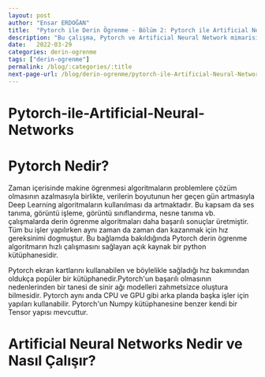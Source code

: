 ```yaml
---
layout: post
author: "Ensar ERDOĞAN"
title:  "Pytorch ile Derin Ögrenme - Bölüm 2: Pytorch ile Artificial Neural Networks"
description: "Bu çalışma, Pytorch ve Artificial Neural Network mimarisini ve uygulamasını barındırmaktadır."
date:   2022-03-29
categories: derin-ogrenme
tags: ["derin-ogrenme"]
permalink: /blog/:categories/:title
next-page-url: /blog/derin-ogrenme/pytorch-ile-Artificial-Neural-Network
---
```


# Pytorch-ile-Artificial-Neural-Networks

# Pytorch Nedir?

Zaman içerisinde makine ögrenmesi algoritmaların problemlere çözüm olmasının azalmasıyla birlikte, verilerin boyutunun her geçen gün artmasıyla 
Deep Learning algoritmaların kullanılması da artmaktadır. Bu kapsam da ses tanıma, görüntü işleme, görüntü sınıflandırma, nesne tanıma vb. çalışmalarda 
derin ögrenme algoritmaları daha başarılı sonuçlar üretmiştir. Tüm bu işler yapılırken aynı zaman da zaman dan kazanmak için hız gereksinimi dogmuştur.
Bu bağlamda bakıldığında Pytorch derin ögrenme algoritmarın hızlı çalışmasını sağlayan açık kaynak bir python kütüphanesidir.

Pytorch ekran kartlarını kullanabilen ve böylelikle sağladığı hız bakımından oldukça popüler bir kütüphanedir.Pytorch'un başarılı olmasının nedenlerinden
bir tanesi de sinir ağı modelleri zahmetsizce oluştura bilmesidir. Pytorch aynı anda CPU ve GPU gibi arka planda başka işler için yapıları kullanabilir.
Pytorch'un Numpy kütüphanesine benzer kendi bir Tensor yapısı mevcuttur.

# Artificial Neural Networks Nedir ve Nasıl Çalışır?
